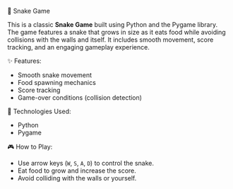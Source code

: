 🐍 Snake Game  

This is a classic **Snake Game** built using Python and the Pygame library. The game features a snake that grows in size as it eats food while avoiding collisions with the walls and itself. It includes smooth movement, score tracking, and an engaging gameplay experience.  

✨ Features:  
- Smooth snake movement  
- Food spawning mechanics  
- Score tracking  
- Game-over conditions (collision detection)  

🚀 Technologies Used:  
- Python  
- Pygame  

🎮 How to Play:  
- Use arrow keys (`W`, `S`, `A`, `D`) to control the snake.  
- Eat food to grow and increase the score.  
- Avoid colliding with the walls or yourself.  
